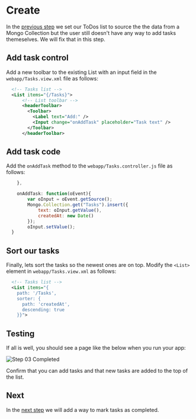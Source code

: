 # Create
In the [previous step](/#/tutorial/mongo/step/02) we set our ToDos list to source the the data from a Mongo Collection but the user still doesn't have any way to add tasks themeselves.  We will fix that in this step.

## Add task control
Add a new toolbar to the existing List with an input field in the `webapp/Tasks.view.xml` file as follows:
```xml
  <!-- Tasks list -->
  <List items="{/Tasks}">
      <!-- List toolbar -->
      <headerToolbar>
        <Toolbar>
          <Label text="Add:" />
          <Input change="onAddTask" placeholder="Task text" />
        </Toolbar>
      </headerToolbar>
```

## Add task code
Add the `onAddTask` method to the `webapp/Tasks.controller.js` file as follows:
```js
    },

    onAddTask: function(oEvent){
        var oInput = oEvent.getSource();
        Mongo.Collection.get("Tasks").insert({
            text: oInput.getValue(),
            createdAt: new Date()
        });
        oInput.setValue();
  }
```

## Sort our tasks
Finally, lets sort the tasks so the newest ones are on top.  Modify the `<List>` element in `webapp/Tasks.view.xml` as follows:
```xml
  <!-- Tasks list -->
  <List items="{
    path: '/Tasks',
    sorter: {
      path: 'createdAt',
      descending: true
    }}">

```

## Testing
If all is well, you should see a page like the below when you run your app:

![Step 03 Completed](/docs/tutorial/03-Create.png "Step 03 Completed")

Confirm that you can add tasks and that new tasks are added to the top of the list.

## Next
In the [next step](/#/tutorial/mongo/step/04) we will add a way to mark tasks as completed.
